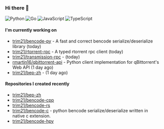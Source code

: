 ### Hi there 👋

![Python](https://img.shields.io/badge/python-3670A0?style=for-the-badge&logo=python&logoColor=ffdd54)
![Go](https://img.shields.io/badge/go-%2300ADD8.svg?style=for-the-badge&logo=go&logoColor=white)
![JavaScript](https://img.shields.io/badge/javascript-%23323330.svg?style=for-the-badge&logo=javascript&logoColor=%23F7DF1E)
![TypeScript](https://img.shields.io/badge/typescript-%23007ACC.svg?style=for-the-badge&logo=typescript&logoColor=white)

#### I'm currently working on

- [trim21/bencode-py](https://github.com/trim21/bencode-py) - A fast and correct bencode serialize/deserialize library (today)
- [trim21/rtorrent-rpc](https://github.com/trim21/rtorrent-rpc) - A typed rtorrent rpc client (today)
- [trim21/transmission-rpc](https://github.com/trim21/transmission-rpc) -  (today)
- [rmartin16/qbittorrent-api](https://github.com/rmartin16/qbittorrent-api) - Python client implementation for qBittorrent&#39;s Web API (1 day ago)
- [trim21/bep-zh](https://github.com/trim21/bep-zh) -  (1 day ago)

#### Repositories I created recently

- [trim21/bep-zh](https://github.com/trim21/bep-zh)
- [trim21/bencode-cpp](https://github.com/trim21/bencode-cpp)
- [trim21/bencode-rs](https://github.com/trim21/bencode-rs)
- [trim21/bencode-c](https://github.com/trim21/bencode-c) - python bencode serialize/deserialize written in native c extension.
- [trim21/bencode-hpy](https://github.com/trim21/bencode-hpy)
